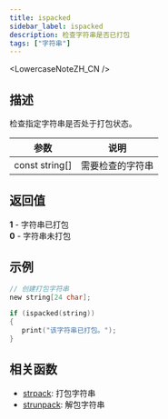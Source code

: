 ```yaml
---
title: ispacked
sidebar_label: ispacked
description: 检查字符串是否已打包
tags: ["字符串"]
---
```


<LowercaseNoteZH_CN />

## 描述

检查指定字符串是否处于打包状态。

| 参数           | 说明             |
| -------------- | ---------------- |
| const string[] | 需要检查的字符串 |

## 返回值

**1** - 字符串已打包  
**0** - 字符串未打包

## 示例

```c
// 创建打包字符串
new string[24 char];

if (ispacked(string))
{
   print("该字符串已打包。");
}
```

## 相关函数

- [strpack](strpack): 打包字符串
- [strunpack](strunpack): 解包字符串

